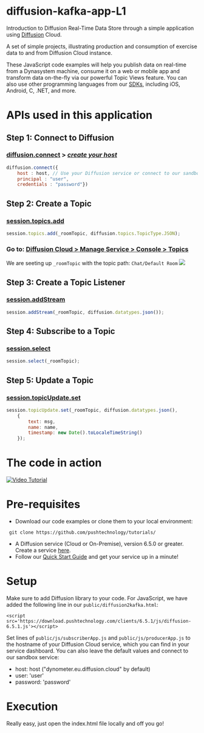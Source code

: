 # diffusion-kafka-app-L1

Introduction to Diffusion Real-Time Data Store through a simple application using [Diffusion](https://www.pushtechnology.com/product-overview) Cloud.

A set of simple projects, illustrating production and consumption of exercise data to and from Diffusion Cloud instance.

These JavaScript code examples will help you publish data on real-time from a Dynasystem machine, consume it on a web or mobile app and transform data on-the-fly via our powerful Topic Views feature. You can also use other programming languages from our [SDKs](https://docs.pushtechnology.com/#sdks), including iOS, Android, C, .NET, and more. 

# APIs used in this application

## **Step 1: Connect to Diffusion**
### [diffusion.connect](https://docs.pushtechnology.com/docs/6.5.1/js/globals.html#connect) > [*create your host*](https://management.ad.diffusion.cloud/)
```js
diffusion.connect({
	host : host, // Use your Diffusion service or connect to our sandbox "dynometer.eu.diffusion.cloud"
	principal : "user",
	credentials : "password"})
```
## **Step 2: Create a Topic**
### [session.topics.add](https://docs.pushtechnology.com/docs/6.5.1/js/interfaces/topiccontrol.html#add)
```js
session.topics.add(_roomTopic, diffusion.topics.TopicType.JSON);
```
### Go to: [Diffusion Cloud > Manage Service > Console > Topics](https://management.ad.diffusion.cloud/#!/login)
We are seeting up `_roomTopic` with the topic path: `Chat/Default Room`
![](https://github.com/pushtechnology/tutorials/blob/master/messaging/diffusion-msg-app-L1/images/topics.png)

## **Step 3: Create a Topic Listener**
### [session.addStream](https://docs.pushtechnology.com/docs/6.5.1/js/interfaces/session.html#addstream)
```js
session.addStream(_roomTopic, diffusion.datatypes.json());
```
## **Step 4: Subscribe to a Topic**
### [session.select](https://docs.pushtechnology.com/docs/6.5.1/js/interfaces/session.html#select)
```js
session.select(_roomTopic);
```
## **Step 5: Update a Topic**
### [session.topicUpdate.set](https://docs.pushtechnology.com/docs/6.5.1/js/interfaces/topicupdate.html#set)
```js
session.topicUpdate.set(_roomTopic, diffusion.datatypes.json(),
	{
		text: msg,
		name: name,
		timestamp: new Date().toLocaleTimeString()
	});
```
# The code in action
[![Video Tutorial](https://github.com/pushtechnology/tutorials/blob/master/messaging/diffusion-msg-app-L1/images/code-example.png)](https://youtu.be/tTx8q4oPx7E?t=336)

			   
# Pre-requisites

*  Download our code examples or clone them to your local environment:
```
 git clone https://github.com/pushtechnology/tutorials/
```
* A Diffusion service (Cloud or On-Premise), version 6.5.0 or greater. Create a service [here](https://management.ad.diffusion.cloud/).
* Follow our [Quick Start Guide](https://docs.pushtechnology.com/quickstart/#diffusion-cloud-quick-start) and get your service up in a minute!

# Setup

Make sure to add Diffusion library to your code. For JavaScript, we have added the following line in our `public/diffusion2kafka.html`:
```
<script src='https://download.pushtechnology.com/clients/6.5.1/js/diffusion-6.5.1.js'></script>
```
Set lines of `public/js/subscriberApp.js` and `public/js/producerApp.js` to the hostname of your Diffusion Cloud service, which you can find in your service dashboard.
You can also leave the default values and connect to our sandbox service:
* host: host ("dynometer.eu.diffusion.cloud" by default)
* user: 'user'
* password: 'password'

# Execution

Really easy, just open the index.html file locally and off you go!

